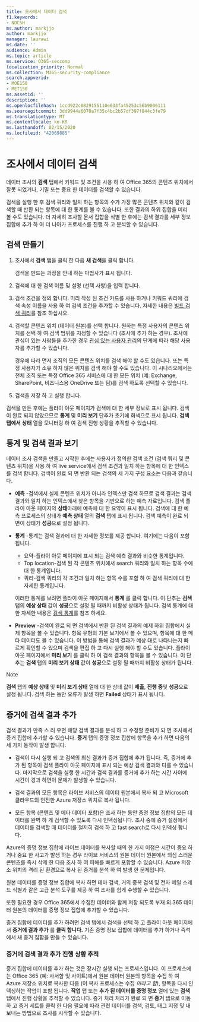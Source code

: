 ```yaml
---
title: 조사에서 데이터 검색
f1.keywords:
- NOCSH
ms.author: markjjo
author: markjjo
manager: laurawi
ms.date: ''
audience: Admin
ms.topic: article
ms.service: O365-seccomp
localization_priority: Normal
ms.collection: M365-security-compliance
search.appverid:
- MOE150
- MET150
ms.assetid: ''
description: ''
ms.openlocfilehash: 1ccd922c0829155110e633fa45253c56b9006111
ms.sourcegitcommit: 3dd9944a6070a7f35c4bc2b57df397f844c3fe79
ms.translationtype: MT
ms.contentlocale: ko-KR
ms.lasthandoff: 02/15/2020
ms.locfileid: "42069885"
---
```

# <a name="search-for-data-in-an-investigation"></a>조사에서 데이터 검색

데이터 조사의 **검색** 탭에서 키워드 및 조건을 사용 하 여 Office 365의 콘텐츠 위치에서 잘못 되었거나, 기밀 또는 중요 한 데이터를 검색할 수 있습니다. 

검색을 실행 한 후 검색 쿼리와 일치 하는 항목의 수가 가장 많은 콘텐츠 위치와 같이 검색할 때 반환 되는 항목에 대 한 통계를 볼 수 있습니다. 또한 결과의 하위 집합을 미리 볼 수도 있습니다. 더 자세히 조사할 문서 집합을 식별 한 후에는 검색 결과를 세부 정보 집합에 추가 하 여 더 나아가 프로세스를 진행 하 고 분석할 수 있습니다.

## <a name="create-a-search"></a>검색 만들기

1. 조사에서 **검색** 탭을 클릭 한 다음 **새 검색**을 클릭 합니다. 

    검색을 만드는 과정을 안내 하는 마법사가 표시 됩니다.

2. 검색에 대 한 검색 이름 및 설명 (선택 사항)을 입력 합니다.

3. 검색 조건을 정의 합니다. 미리 작성 된 조건 카드를 사용 하거나 키워드 쿼리에 검색 속성 이름을 사용 하 여 검색 조건을 추가할 수 있습니다. 자세한 내용은 [빌드 검색 쿼리](build-search-queries.md)를 참조 하십시오.

4. 검색할 콘텐츠 위치 (데이터 원본)를 선택 합니다. 원하는 특정 사용자의 콘텐츠 위치를 선택 하 여 검색 범위를 지정할 수 있습니다 (조사에 추가 하는 경우). 조사에 관심이 있는 사람들을 추가한 경우 [관심 있는 사용자 관리](manage-people-of-interest.md#add-people-of-interest)의 단계에 따라 해당 사용자를 추가할 수 있습니다.
 
   경우에 따라 먼저 조직의 모든 콘텐츠 위치를 검색 해야 할 수도 있습니다. 또는 특정 사용자가 소유 하지 않은 위치를 검색 해야 할 수도 있습니다. 이 시나리오에서는 전체 조직 또는 특정 Office 365 서비스에 대 한 모든 위치 (예: Exchange, SharePoint, 비즈니스용 OneDrive 또는 팀)를 검색 하도록 선택할 수 있습니다.

5. 검색을 저장 하 고 실행 합니다.

검색을 만든 후에는 플라이 아웃 페이지가 검색에 대 한 세부 정보로 표시 됩니다. 검색이 완료 되지 않았으므로 **통계** 및 **미리 보기** 단추가 초기에 회색으로 표시 됩니다. **검색 탭에서** **상태** 열을 모니터링 하 여 검색 진행 상황을 추적할 수 있습니다.

## <a name="view-statistics-and-search-results"></a>통계 및 검색 결과 보기

데이터 조사 검색을 만들고 시작한 후에는 사용자가 정의한 검색 조건 (검색 쿼리 및 콘텐츠 위치)을 사용 하 여 live service에서 검색 조건과 일치 하는 항목에 대 한 인덱스를 검색 합니다. 검색이 완료 되 면 반환 되는 검색의 세 가지 구성 요소는 다음과 같습니다. 

- **예측** -검색에서 실제 콘텐츠 위치가 아니라 인덱스만 검색 하므로 검색 결과는 검색 결과와 일치 하는 인덱스에서 찾은 항목을 기반으로 하는 예측 자료입니다. 검색 플라이 아웃 페이지의 **상태**아래에 예측에 대 한 요약이 표시 됩니다. 검색에 대 한 예측 프로세스의 상태가 **예측 상태** 열의 **검색** 탭에 표시 됩니다. 검색 예측이 완료 되 면이 상태가 **성공**으로 설정 됩니다.

- **통계** -통계는 검색 결과에 대 한 자세한 정보를 제공 합니다. 여기에는 다음이 포함됩니다.

    - 요약-플라이 아웃 페이지에 표시 되는 검색 예측 결과와 비슷한 통계입니다.
    - Top location-검색 된 각 콘텐츠 위치에서 search 쿼리와 일치 하는 항목 수에 대 한 통계입니다. 
    - 쿼리-검색 쿼리의 각 조건과 일치 하는 항목 수를 포함 하 여 검색 쿼리에 대 한 자세한 통계입니다.

    이러한 통계를 보려면 플라이 아웃 페이지에서 **통계** 를 클릭 합니다. 이 단추는 **검색** 탭의 **예상 상태** 값이 **성공**으로 설정 될 때까지 비활성 상태가 됩니다. 검색 통계에 대 한 자세한 내용은 [검색 통계](search-statistics.md)를 참조 하세요.

- **Preview** -검색이 완료 되 면 검색에서 반환 된 검색 결과의 예제 하위 집합에서 실제 항목을 볼 수 있습니다. 항목 유형의 기본 보기에서 볼 수 있으며, 항목에 대 한 메타 데이터도 볼 수 있습니다. 이 방법을 통해 검색 결과가 예상 대로 나타나는지 빠르게 확인할 수 있으며 검색을 편집 하 고 다시 실행 해야 할 수도 있습니다. 플라이 아웃 페이지에서 **미리 보기** 를 클릭 하 여 검색 결과의 항목을 볼 수 있습니다. 이 단추는 **검색** 탭의 **미리 보기 상태** 값이 **성공**으로 설정 될 때까지 비활성 상태가 됩니다.
 
> [!NOTE]
> **검색** 탭의 **예상 상태** 및 **미리 보기 상태** 열에 대 한 상태 값이 **제출**, **진행 중**및 **성공**으로 설정 됩니다. 검색 하는 동안 오류가 발생 하면 **Failed** 상태가 표시 됩니다.

## <a name="add-search-results-to-evidence"></a>증거에 검색 결과 추가

검색 결과가 만족 스 러 우면 해당 검색 결과를 분석 하 고 수정할 준비가 되 면 조사에서 증거 집합에 추가할 수 있습니다. **증거** 탭의 증명 정보 집합에 항목을 추가 하면 다음의 세 가지 동작이 발생 합니다.

- 검색이 다시 실행 되 고 검색의 최신 결과가 증거 집합에 추가 됩니다. 즉, 증거에 추가 된 항목이 검색 플라이 아웃 페이지에 표시 되는 예상 검색 결과와 다를 수 있습니다. 마지막으로 검색을 실행 한 시간과 검색 결과를 증거에 추가 하는 시간 사이에 시간이 경과 하면이 문제가 발생할 수 있습니다.

- 검색 결과의 모든 항목은 라이브 서비스의 데이터 원본에서 복사 되 고 Microsoft 클라우드의 안전한 Azure 저장소 위치로 복사 됩니다.

- 모든 항목 (콘텐츠 및 메타 데이터 포함)은 조사 하는 동안 증명 정보 집합의 모든 데이터를 완벽 하 게 검색할 수 있도록 다시 인덱싱됩니다. 조사 중에 증거 설정에서 데이터를 검색할 때 데이터를 철저히 검색 하 고 fast search로 다시 인덱싱 합니다.

Azure의 증명 정보 집합에 라이브 데이터를 복사할 때의 한 가지 이점은 시간이 중요 하거나 중요 한 사고가 발생 하는 경우 라이브 서비스의 원본 데이터 원본에서 의심 스러운 콘텐츠를 즉시 삭제 한 다음 조사 하 여 피해를 빠르게 포함할 수 있습니다. Azure 저장소 위치의 격리 된 환경으로 복사 된 증거를 분석 하 여 발생 한 문제입니다. 

원본 데이터를 증명 정보 집합에 복사 하면 테마 검색, 거의 중복 검색 및 전자 메일 스레드 식별과 같은 고급 분석 도구를 제공 하 여 조사를 쉽게 수행할 수 있습니다.

또한 필요한 경우 Office 365에서 수집한 데이터와 함께 저장 되도록 부재 외 365 데이터 원본의 데이터를 증명 정보 집합에 추가할 수 있습니다.

증거 집합에 데이터를 추가 하려면 검색 탭에서 검색을 선택 하 고 플라이 아웃 페이지에서 **증거에 결과 추가** 를 **클릭 합니다.** 기존 증명 정보 집합에 데이터를 추가 하거나 즉석에서 새 증거 집합을 만들 수 있습니다.

### <a name="tracking-the-progress-of-adding-search-results-to-evidence"></a>증거에 검색 결과 추가 진행 상황 추적

증거 집합에 데이터를 추가 하는 것은 장시간 실행 되는 프로세스입니다. 이 프로세스에는 Office 365 (예: 사서함 및 사이트)에서 원본 데이터 원본의 항목을 수집 하 여 Azure 저장소 위치로 복사한 다음 (이 복사 프로세스는 수집 *이라고 함)*, 항목을 다시 인덱싱하는 작업이 포함 됩니다. **작업** 탭 또는 **추가 된 데이터를 증명 정보** 열에 있는 **검색** 탭에서 진행 상황을 추적할 수 있습니다. 증거 처리 처리가 완료 되 면 **증거** 탭으로 이동 하 고 증거 세트를 클릭 한 다음 필요에 따라 관련 데이터를 검색, 검토, 태그 지정 및 내보내는 방법으로 조사를 시작할 수 있습니다.
